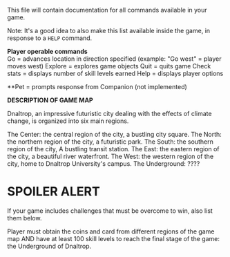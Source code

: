 This file will contain documentation for all commands available in your game.

Note:  It's a good idea to also make this list available inside the game, in response to a `HELP` command.


**Player operable commands**    
Go =  advances location in direction specified (example: "Go west" = player moves west)
Explore = explores game objects
Quit = quits game
Check stats = displays number of skill levels earned
Help = displays player options

**Pet = prompts response from Companion (not implemented)


**DESCRIPTION OF GAME MAP**

Dnaltrop, an impressive futuristic city dealing with the effects of climate change, is organized into six main regions. 

The Center: the central region of the city, a bustling city square.
The North: the northern region of the city, a futuristic park. 
The South: the southern region of the city, A bustling transit station. 
The East: the eastern region of the city, a beautiful river waterfront. 
The West: the western region of the city, home to Dnaltrop University's campus. 
The Underground: ????

# SPOILER ALERT

If your game includes challenges that must be overcome to win, also list them below.

Player must obtain the coins and card from different regions of the game map AND have at least 100 skill levels to reach the final stage of the game: the Underground of Dnaltrop. 